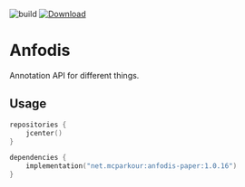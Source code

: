 ![build](https://github.com/mcparkournet/anfodis/workflows/build/badge.svg)
[![Download](https://api.bintray.com/packages/mcparkour/maven-public/anfodis-core/images/download.svg)](https://bintray.com/mcparkour/maven-public/anfodis-core/_latestVersion)

# Anfodis

Annotation API for different things.

## Usage

```kotlin
repositories {
    jcenter()
}

dependencies {
    implementation("net.mcparkour:anfodis-paper:1.0.16")
}
```
